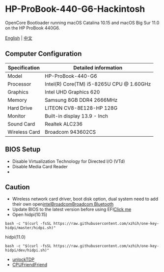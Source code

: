 # HP-ProBook-440-G6-Hackintosh
OpenCore Bootloader running macOS Catalina 10.15 and macOS Big Sur 11.0 on the HP ProBook 440G6.

[English](README.md) | [中文](README-zh.md)

## Computer Configuration

| Specification | Detailed information |
| -------- | ------- |
| Model | HP-ProBook-440-G6 |
| Processor | Intel(R) Core(TM) i5-8265U CPU @ 1.60GHz |
| Graphics | Intel UHD Graphics 620 |
| Memory | Samsung 8GB DDR4 2666MHz |
| Hard Drive | LITEON CV8-8E128-HP 128G  |
| Monitor | Built-in display 13.9 - Inch |
| Sound Card | Realtek ALC236 |
| Wireless Card | Broadcom 943602CS |

## BIOS Setup

- Disable Virtualization Technology for Directed I/O (VTd)
- Disable Media Card Reader
- 

## Caution

- Wireless network card driver, boot disk option, dual system need to add their own open[intel](https://github.com/OpenIntelWireless)[Broadcom](https://github.com/acidanthera/AirportBrcmFixup/releases)[Broadcom Bluetooth](https://github.com/acidanthera/BrcmPatchRAM/releases)
- Update BIOS to the latest version before using EFI[Click me](https://support.hp.com/cn-zh/drivers/selfservice/hp-probook-440-g6-notebook-pc/23200928)
- Open hidpi(10.15)
```shell
bash -c "$(curl -fsSL https://raw.githubusercontent.com/xzhih/one-key-hidpi/master/hidpi.sh)"
```
hidpi(11.0)
```shell
bash -c "$(curl -fsSL https://raw.githubusercontent.com/xzhih/one-key-hidpi/dev/hidpi.sh)"
```
- [unlockTDP](https://github.com/TzeKitKwok/HP-ProBook-440-G6-Hackintosh/tree/master/unlockTDP)
- [CPUFriendFriend](https://github.com/corpnewt/CPUFriendFriend)



